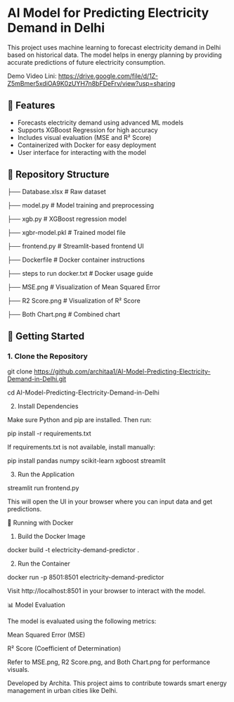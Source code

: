 # AI Model for Predicting Electricity Demand in Delhi

This project uses machine learning to forecast electricity demand in Delhi based on historical data. The model helps in energy planning by providing accurate predictions of future electricity consumption.

Demo Video Lini: https://drive.google.com/file/d/1Z-Z5mBmer5xdiOA9K0zUYH7n8bFDeFrv/view?usp=sharing

## 📌 Features

- Forecasts electricity demand using advanced ML models
- Supports XGBoost Regression for high accuracy
- Includes visual evaluation (MSE and R² Score)
- Containerized with Docker for easy deployment
- User interface for interacting with the model

## 📁 Repository Structure

├── Database.xlsx # Raw dataset 

├── model.py # Model training and preprocessing 

├── xgb.py # XGBoost regression model 

├── xgbr-model.pkl # Trained model file 

├── frontend.py # Streamlit-based frontend UI 

├── Dockerfile # Docker container instructions 

├── steps to run docker.txt # Docker usage guide 

├── MSE.png # Visualization of Mean Squared Error 

├── R2 Score.png # Visualization of R² Score 

├── Both Chart.png # Combined chart

## 🚀 Getting Started

### 1. Clone the Repository

git clone https://github.com/architaa1/AI-Model-Predicting-Electricity-Demand-in-Delhi.git

cd AI-Model-Predicting-Electricity-Demand-in-Delhi

2. Install Dependencies

Make sure Python and pip are installed. Then run:

pip install -r requirements.txt

If requirements.txt is not available, install manually:

pip install pandas numpy scikit-learn xgboost streamlit

3. Run the Application

streamlit run frontend.py

This will open the UI in your browser where you can input data and get predictions.

🐳 Running with Docker

1. Build the Docker Image

docker build -t electricity-demand-predictor .

2. Run the Container

docker run -p 8501:8501 electricity-demand-predictor

Visit http://localhost:8501 in your browser to interact with the model.

📊 Model Evaluation

The model is evaluated using the following metrics:

Mean Squared Error (MSE)

R² Score (Coefficient of Determination)

Refer to MSE.png, R2 Score.png, and Both Chart.png for performance visuals.


Developed by Archita. This project aims to contribute towards smart energy management in urban cities like Delhi.







